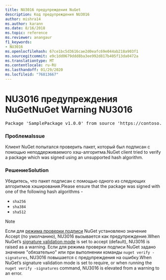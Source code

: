 ```yaml
---
title: NU3016 предупреждения NuGet
description: Код предупреждения NU3016
author: mishra14
ms.author: karann
ms.date: 8/16/2018
ms.topic: reference
ms.reviewer: anangaur
f1_keywords:
- NU3016
ms.openlocfilehash: 67ce1bc5d3616cae2d0eafc69e044ab218a903f1
ms.sourcegitcommit: e9c1dd0679ddd8ba3ee992d817b405f13da0472a
ms.translationtype: MT
ms.contentlocale: ru-RU
ms.lasthandoff: 01/29/2020
ms.locfileid: "76813667"
---
```

# <a name="nuget-warning-nu3016"></a><span data-ttu-id="2711c-103">NU3016 предупреждения NuGet</span><span class="sxs-lookup"><span data-stu-id="2711c-103">NuGet Warning NU3016</span></span>

<pre>Package 'SamplePackage v1.0.0' from source 'https://contoso.com/index.json': The package hash uses an unsupported hash algorithm.</pre>

### <a name="issue"></a><span data-ttu-id="2711c-104">Проблема</span><span class="sxs-lookup"><span data-stu-id="2711c-104">Issue</span></span>

<span data-ttu-id="2711c-105">Клиент NuGet попытался проверить пакет, который был подписан с помощью неподдерживаемого хэш-алгоритма.</span><span class="sxs-lookup"><span data-stu-id="2711c-105">NuGet client tried to verify a package which was signed using an unsupported hash algorithm.</span></span>


### <a name="solution"></a><span data-ttu-id="2711c-106">Решение</span><span class="sxs-lookup"><span data-stu-id="2711c-106">Solution</span></span>

<span data-ttu-id="2711c-107">Убедитесь, что пакет подписан с помощью одного из следующих алгоритмов хэширования.</span><span class="sxs-lookup"><span data-stu-id="2711c-107">Please ensure that the package was signed  with one of the following hash algorithms -</span></span> 
* `sha256`
* `sha384`
* `sha512`


> [!Note]
> <span data-ttu-id="2711c-108">Если для [режима проверки подписи](../../consume-packages/installing-signed-packages.md#configure-package-signature-requirements) NuGet установлено значение Accept (по умолчанию), NU3016 вызывается как предупреждение.</span><span class="sxs-lookup"><span data-stu-id="2711c-108">When NuGet’s [signature validation mode](../../consume-packages/installing-signed-packages.md#configure-package-signature-requirements) is set to accept (default), NU3016 is raised as a warning.</span></span> <span data-ttu-id="2711c-109">Если для режима проверки подписи NuGet задано значение "обязательно" или при выполнении команды `nuget verify -signatures`, NU3016 повышается с предупреждения на ошибку.</span><span class="sxs-lookup"><span data-stu-id="2711c-109">When NuGet’s signature validation mode is set to require, or when running the `nuget verify -signatures` command, NU3016 is elevated from a warning to an error.</span></span> 
